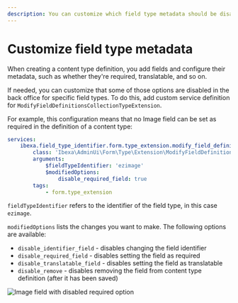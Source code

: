 ```yaml
---
description: You can customize which field type metadata should be disabled in the back office.
---
```


# Customize field type metadata

When creating a content type definition, you add fields and configure their metadata,
such as whether they're required, translatable, and so on.

If needed, you can customize that some of those options are disabled in the back office for specific field types.
To do this, add custom service definition for `ModifyFieldDefinitionsCollectionTypeExtension`.

For example, this configuration means that no Image field can be set as required in the definition of a content type:

``` yaml
services:
    ibexa.field_type_identifier.form.type_extension.modify_field_definitions_for_field_type_identifier_field_type:
        class: 'Ibexa\AdminUi\Form\Type\Extension\ModifyFieldDefinitionsCollectionTypeExtension'
        arguments:
            $fieldTypeIdentifier: 'ezimage'
            $modifiedOptions:
                disable_required_field: true
        tags:
            - form.type_extension
```

`fieldTypeIdentifier` refers to the identifier of the field type, in this case `ezimage`.

`modifiedOptions` lists the changes you want to make. The following options are available:

- `disable_identifier_field` - disables changing the field identifier
- `disable_required_field` - disables setting the field as required
- `disable_translatable_field` - disables setting the field as translatable
- `disable_remove` - disables removing the field from content type definition (after it has been saved)

![Image field with disabled required option](disable-required-field.png)
